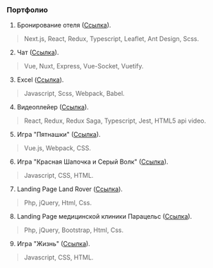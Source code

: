 ### Портфолио  
1. Бронирование отеля ([Ссылка](./booking/)).  
> Next.js, React, Redux, Typescript, Leaflet, Ant Design, Scss.  
2. Чат ([Ссылка](./Chat/)).  
> Vue, Nuxt, Express, Vue-Socket, Vuetify.  
3. Excel ([Ссылка](./Excel/)).  
> Javascript, Scss, Webpack, Babel.  
4. Видеоплейер ([Ссылка](./Video/)).  
> React, Redux, Redux Saga, Typescript, Jest, HTML5 api video.
5. Игра "Пятнашки" ([Ссылка](./Fifteen/)).
> Vue.js, Webpack, CSS.
6. Игра "Красная Шапочка и Серый Волк" ([Ссылка](./Walker/)).
> Javascript, CSS, HTML.  
7. Landing Page Land Rover ([Ссылка](./PromoArteks/)).
> Php, jQuery, Html, Css.  
8. Landing Page медицинской клиники Парацельс ([Ссылка](./PromoParacels/)).  
> Php, jQuery, Bootstrap, Html, Css.  
9. Игра "Жизнь" ([Ссылка](./Live/)).  
> Javascript, CSS, HTML. 